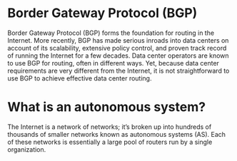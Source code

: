 # Border Gateway Protocol (BGP)

Border Gateway Protocol (BGP) forms the foundation for routing in the Internet. More recently, BGP has made serious inroads into data centers 
on account of its scalability, extensive policy control, and proven track record of running the Internet for a few decades. Data center operators 
are known to use BGP for routing, often in different ways. Yet, because data center requirements are very different from the Internet, it is not 
straightforward to use BGP to achieve effective data center routing.


# What is an autonomous system?

The Internet is a network of networks; it’s broken up into hundreds of thousands of smaller networks known as autonomous systems (AS). Each of these
networks is essentially a large pool of routers run by a single organization.

